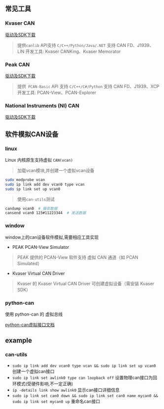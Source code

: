 ## 常见工具

### Kvaser CAN

[驱动及SDK下载](https://www.kvaser.com/download/)

> 提供`canlib` API支持 `C/C++/Python/Java/.NET`
> 支持 CAN FD、J1939、LIN
> 开发工具: Kvaser CANKing、Kvaser Memorator

### Peak CAN

[驱动及SDK下载](https://www.peak-system.com/Drivers.523.0.html)

> 提供` PCAN-Basic` API 支持 `C/C++/C#/Python`
> 支持 CAN FD、J1939、XCP
> 开发工具: PCAN-View、PCAN-Explorer

### National Instruments (NI) CAN

[驱动及SDK下载](https://www.ni.com/en-us/support/downloads/drivers/download.ni-can.html)

## 软件模拟CAN设备

### linux

Linux 内核原生支持虚拟 `CAN(vcan)`

> 加载vcan模块,并创建一个虚拟vcan设备
```sh
sudo modprobe vcan
sudo ip link add dev vcan0 type vcan
sudo ip link set up vcan0
```

> 使用`can-utils`测试
```sh
candump vcan0  # 接收数据
cansend vcan0 123#11223344  # 发送数据
```

### window

window上的can设备软件模拟,需要相应工具实现

- PEAK PCAN-View Simulator
> PEAK 提供的 PCAN-View 软件支持 虚拟 CAN 通道（如 PCAN Simulated）
- Kvaser Virtual CAN Driver
> Kvaser 的 Kvaser Virtual CAN Driver 可创建虚拟设备（需安装 Kvaser SDK）

### python-can

使用 python-can 的 虚拟总线

[python-can虚拟接口文档](https://python-can.readthedocs.io/en/stable/virtual-interfaces.html)

## example

### can-utils

- `sudo ip link add dev vcan0 type vcan && sudo ip link set up vcan0` 创建一个虚拟can接口
- `sudo ip link set awlink0 type can loopback off` 设置物理can接口为回环模式(受硬件影响,不一定正确)
- `ip -details link show awlink0` 显示can接口详细信息
- `sudo ip link set can0 down && sudo ip link set can0 name mycan0 && sudo ip link set mycan0 up` 重命名can接口